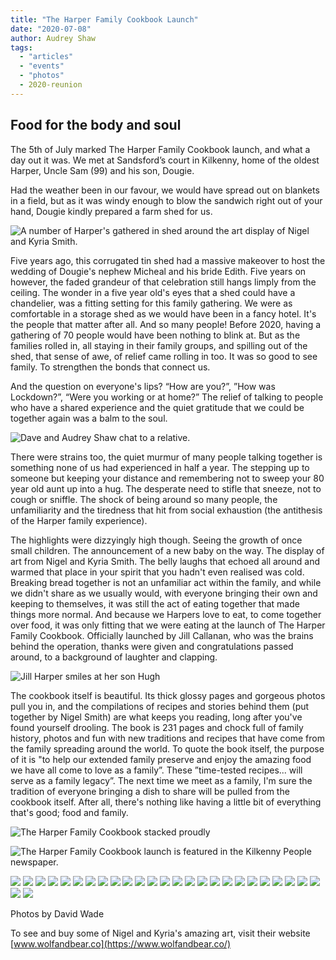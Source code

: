 ```yaml
---
title: "The Harper Family Cookbook Launch"
date: "2020-07-08"
author: Audrey Shaw
tags:
  - "articles"
  - "events"
  - "photos"
  - 2020-reunion
---
```


## Food for the body and soul

The 5th of July marked The Harper Family Cookbook launch, and what a day out it was. We met at Sandsford’s court in Kilkenny, home of the oldest Harper, Uncle Sam (99) and his son, Dougie.

Had the weather been in our favour, we would have spread out on blankets in a field, but as it was windy enough to blow the sandwich right out of your hand, Dougie kindly prepared a farm shed for us.

![A number of Harper's gathered in shed around the art display of Nigel and Kyria Smith.](https://f001.backblazeb2.com/file/harperfamily-media/Harper-Cookbook-54.jpg)

Five years ago, this corrugated tin shed had a massive makeover to host the wedding of Dougie's nephew Micheal and his bride Edith. Five years on however, the faded grandeur of that celebration still hangs limply from the ceiling. The wonder in a five year old's eyes that a shed could have a chandelier, was a fitting setting for this family gathering. We were as comfortable in a storage shed as we would have been in a fancy hotel. It's the people that matter after all. And so many people! Before 2020, having a gathering of 70 people would have been nothing to blink at. But as the families rolled in, all staying in their family groups, and spilling out of the shed, that sense of awe, of relief came rolling in too. It was so good to see family. To strengthen the bonds that connect us.

And the question on everyone's lips? “How are you?”, ”How was Lockdown?”, “Were you working or at home?” The relief of talking to people who have a shared experience and the quiet gratitude that we could be together again was a balm to the soul.

![Dave and Audrey Shaw chat to a relative.](https://f001.backblazeb2.com/file/harperfamily-media/Harper-Cookbook-33-1024x683.jpg)

There were strains too, the quiet murmur of many people talking together is something none of us had experienced in half a year. The stepping up to someone but keeping your distance and remembering not to sweep your 80 year old aunt up into a hug. The desperate need to stifle that sneeze, not to cough or sniffle. The shock of being around so many people, the unfamiliarity and the tiredness that hit from social exhaustion (the antithesis of the Harper family experience).

The highlights were dizzyingly high though. Seeing the growth of once small children. The announcement of a new baby on the way. The display of art from Nigel and Kyria Smith. The belly laughs that echoed all around and warmed that place in your spirit that you hadn't even realised was cold. Breaking bread together is not an unfamiliar act within the family, and while we didn't share as we usually would, with everyone bringing their own and keeping to themselves, it was still the act of eating together that made things more normal. And because we Harpers love to eat, to come together over food, it was only fitting that we were eating at the launch of The Harper Family Cookbook. Officially launched by Jill Callanan, who was the brains behind the operation, thanks were given and congratulations passed around, to a background of laughter and clapping.

![Jill Harper smiles at her son Hugh](https://f001.backblazeb2.com/file/harperfamily-media/Harper-Cookbook-60-683x1024.jpg)

The cookbook itself is beautiful. Its thick glossy pages and gorgeous photos pull you in, and the compilations of recipes and stories behind them (put together by Nigel Smith) are what keeps you reading, long after you've found yourself drooling. The book is 231 pages and chock full of family history, photos and fun with new traditions and recipes that have come from the family spreading around the world. To quote the book itself, the purpose of it is "to help our extended family preserve and enjoy the amazing food we have all come to love as a family”. These ”time-tested recipes... will serve as a family legacy”. The next time we meet as a family, I'm sure the tradition of everyone bringing a dish to share will be pulled from the cookbook itself. After all, there's nothing like having a little bit of everything that's good; food and family.

![The Harper Family Cookbook stacked proudly](https://f001.backblazeb2.com/file/harperfamily-media/Harper-Cookbook-13-683x1024.jpg)

![The Harper Family Cookbook launch is featured in the Kilkenny People newspaper.](https://f001.backblazeb2.com/file/harperfamily-media/Scan-scaled.jpeg)

[![](https://f001.backblazeb2.com/file/harperfamily-media/Harper-Cookbook-1-1024x683.jpg)](https://f001.backblazeb2.com/file/harperfamily-media/Harper-Cookbook-1-1024x683.jpg)
[![](https://f001.backblazeb2.com/file/harperfamily-media/Harper-Cookbook-3-683x1024.jpg)](https://f001.backblazeb2.com/file/harperfamily-media/Harper-Cookbook-3-683x1024.jpg)
[![](https://f001.backblazeb2.com/file/harperfamily-media/Harper-Cookbook-4-683x1024.jpg)](https://f001.backblazeb2.com/file/harperfamily-media/Harper-Cookbook-4-683x1024.jpg)
[![](https://f001.backblazeb2.com/file/harperfamily-media/Harper-Cookbook-6-1024x683.jpg)](https://f001.backblazeb2.com/file/harperfamily-media/Harper-Cookbook-6-1024x683.jpg)
[![](https://f001.backblazeb2.com/file/harperfamily-media/Harper-Cookbook-8-1024x683.jpg)](https://f001.backblazeb2.com/file/harperfamily-media/Harper-Cookbook-8-1024x683.jpg)
[![](https://f001.backblazeb2.com/file/harperfamily-media/Harper-Cookbook-9-683x1024.jpg)](https://f001.backblazeb2.com/file/harperfamily-media/Harper-Cookbook-9-683x1024.jpg)
[![](https://f001.backblazeb2.com/file/harperfamily-media/Harper-Cookbook-12-683x1024.jpg)](https://f001.backblazeb2.com/file/harperfamily-media/Harper-Cookbook-12-683x1024.jpg)
[![](https://f001.backblazeb2.com/file/harperfamily-media/Harper-Cookbook-14-683x1024.jpg)](https://f001.backblazeb2.com/file/harperfamily-media/Harper-Cookbook-14-683x1024.jpg)
[![](https://f001.backblazeb2.com/file/harperfamily-media/Harper-Cookbook-15-683x1024.jpg)](https://f001.backblazeb2.com/file/harperfamily-media/Harper-Cookbook-15-683x1024.jpg)
[![](https://f001.backblazeb2.com/file/harperfamily-media/Harper-Cookbook-19-683x1024.jpg)](https://f001.backblazeb2.com/file/harperfamily-media/Harper-Cookbook-19-683x1024.jpg)
[![](https://f001.backblazeb2.com/file/harperfamily-media/Harper-Cookbook-21-1024x683.jpg)](https://f001.backblazeb2.com/file/harperfamily-media/Harper-Cookbook-21-1024x683.jpg)
[![](https://f001.backblazeb2.com/file/harperfamily-media/Harper-Cookbook-27-683x1024.jpg)](https://f001.backblazeb2.com/file/harperfamily-media/Harper-Cookbook-27-683x1024.jpg)
[![](https://f001.backblazeb2.com/file/harperfamily-media/Harper-Cookbook-29-1024x683.jpg)](https://f001.backblazeb2.com/file/harperfamily-media/Harper-Cookbook-29-1024x683.jpg)
[![](https://f001.backblazeb2.com/file/harperfamily-media/Harper-Cookbook-30-1024x683.jpg)](https://f001.backblazeb2.com/file/harperfamily-media/Harper-Cookbook-30-1024x683.jpg)
[![](https://f001.backblazeb2.com/file/harperfamily-media/Harper-Cookbook-31-683x1024.jpg)](https://f001.backblazeb2.com/file/harperfamily-media/Harper-Cookbook-31-683x1024.jpg)
[![](https://f001.backblazeb2.com/file/harperfamily-media/Harper-Cookbook-40-1024x683.jpg)](https://f001.backblazeb2.com/file/harperfamily-media/Harper-Cookbook-40-1024x683.jpg)
[![](https://f001.backblazeb2.com/file/harperfamily-media/Harper-Cookbook-41-1024x683.jpg)](https://f001.backblazeb2.com/file/harperfamily-media/Harper-Cookbook-41-1024x683.jpg)
[![](https://f001.backblazeb2.com/file/harperfamily-media/Harper-Cookbook-44-683x1024.jpg)](https://f001.backblazeb2.com/file/harperfamily-media/Harper-Cookbook-44-683x1024.jpg)
[![](https://f001.backblazeb2.com/file/harperfamily-media/Harper-Cookbook-47-1024x683.jpg)](https://f001.backblazeb2.com/file/harperfamily-media/Harper-Cookbook-47-1024x683.jpg)
[![](https://f001.backblazeb2.com/file/harperfamily-media/Harper-Cookbook-49-1024x683.jpg)](https://f001.backblazeb2.com/file/harperfamily-media/Harper-Cookbook-49-1024x683.jpg)
[![](https://f001.backblazeb2.com/file/harperfamily-media/Harper-Cookbook-53-1024x683.jpg)](https://f001.backblazeb2.com/file/harperfamily-media/Harper-Cookbook-53-1024x683.jpg)
[![](https://f001.backblazeb2.com/file/harperfamily-media/Harper-Cookbook-52-1024x683.jpg)](https://f001.backblazeb2.com/file/harperfamily-media/Harper-Cookbook-52-1024x683.jpg)
[![](https://f001.backblazeb2.com/file/harperfamily-media/Harper-Cookbook-56-1024x683.jpg)](https://f001.backblazeb2.com/file/harperfamily-media/Harper-Cookbook-56-1024x683.jpg)
[![](https://f001.backblazeb2.com/file/harperfamily-media/Harper-Cookbook-59-1024x683.jpg)](https://f001.backblazeb2.com/file/harperfamily-media/Harper-Cookbook-59-1024x683.jpg)
[![](https://f001.backblazeb2.com/file/harperfamily-media/Harper-Cookbook-61-683x1024.jpg)](https://f001.backblazeb2.com/file/harperfamily-media/Harper-Cookbook-61-683x1024.jpg)
[![](https://f001.backblazeb2.com/file/harperfamily-media/Harper-Cookbook-64-683x1024.jpg)](https://f001.backblazeb2.com/file/harperfamily-media/Harper-Cookbook-64-683x1024.jpg)
[![](https://f001.backblazeb2.com/file/harperfamily-media/Harper-Cookbook-68-1024x683.jpg)](https://f001.backblazeb2.com/file/harperfamily-media/Harper-Cookbook-68-1024x683.jpg)

Photos by David Wade

To see and buy some of Nigel and Kyria's amazing art, visit their website [www.wolfandbear.co](https://www.wolfandbear.co/)
